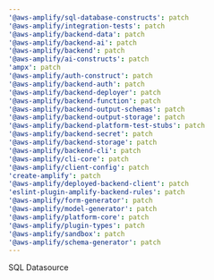 ```yaml
---
'@aws-amplify/sql-database-constructs': patch
'@aws-amplify/integration-tests': patch
'@aws-amplify/backend-data': patch
'@aws-amplify/backend-ai': patch
'@aws-amplify/backend': patch
'@aws-amplify/ai-constructs': patch
'ampx': patch
'@aws-amplify/auth-construct': patch
'@aws-amplify/backend-auth': patch
'@aws-amplify/backend-deployer': patch
'@aws-amplify/backend-function': patch
'@aws-amplify/backend-output-schemas': patch
'@aws-amplify/backend-output-storage': patch
'@aws-amplify/backend-platform-test-stubs': patch
'@aws-amplify/backend-secret': patch
'@aws-amplify/backend-storage': patch
'@aws-amplify/backend-cli': patch
'@aws-amplify/cli-core': patch
'@aws-amplify/client-config': patch
'create-amplify': patch
'@aws-amplify/deployed-backend-client': patch
'eslint-plugin-amplify-backend-rules': patch
'@aws-amplify/form-generator': patch
'@aws-amplify/model-generator': patch
'@aws-amplify/platform-core': patch
'@aws-amplify/plugin-types': patch
'@aws-amplify/sandbox': patch
'@aws-amplify/schema-generator': patch
---
```


SQL Datasource
